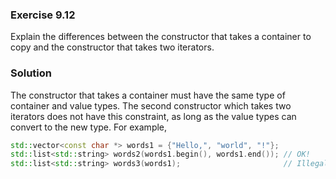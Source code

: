 ### Exercise 9.12

Explain the differences between the constructor that takes a container to copy
and the constructor that takes two iterators.

### Solution

The constructor that takes a container must have the same type of container and
value types. The second constructor which takes two iterators does not have this
constraint, as long as the value types can convert to the new type. For example,

```cpp
std::vector<const char *> words1 = {"Hello,", "world", "!"};
std::list<std::string> words2(words1.begin(), words1.end()); // OK!
std::list<std::string> words3(words1);                       // Illegal!
```
